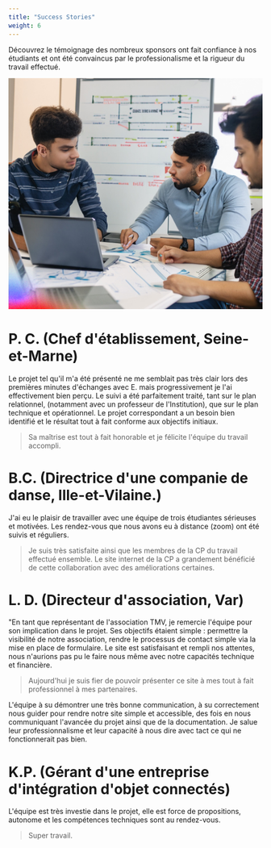 ```yaml
---
title: "Success Stories"
weight: 6
---
```


Découvrez le témoignage des nombreux sponsors ont fait confiance à nos étudiants et ont été convaincus par le professionalisme et la rigueur du travail effectué.

![](/images/miage/team02.png)

# P. C. (Chef d'établissement, Seine-et-Marne)

Le projet tel qu'il m'a été présenté ne me semblait pas très clair lors des premières minutes d'échanges avec E. mais progressivement je l'ai effectivement bien perçu.
Le suivi a été parfaitement traité, tant sur le plan relationnel, (notamment avec un professeur de l'Institution), que sur le plan technique et opérationnel.
Le projet correspondant a un besoin bien identifié et le résultat tout à fait conforme aux objectifs initiaux.

> Sa maîtrise est tout à fait honorable et je félicite l'équipe du travail accompli.


# B.C. (Directrice d'une companie de danse, Ille-et-Vilaine.)

J'ai eu le plaisir de travailler avec une équipe de trois étudiantes sérieuses et motivées. Les rendez-vous que nous avons eu à distance (zoom) ont été suivis et réguliers.

> Je suis très satisfaite ainsi que les membres de la CP du travail effectué ensemble. Le site internet de la CP  a grandement bénéficié de cette collaboration  avec des améliorations certaines.

# L. D. (Directeur d'association, Var)

"En tant que représentant de l'association TMV, je remercie l'équipe pour son implication dans le projet. Ses objectifs étaient simple : permettre la visibilité de notre association, rendre le processus de contact simple via la mise en place de formulaire. Le site est satisfaisant et rempli nos attentes, nous n'aurions pas pu le faire nous même avec notre capacités technique et financière.

> Aujourd'hui je suis fier de pouvoir présenter ce site à mes tout à fait professionnel à mes partenaires.

L'équipe à su démontrer une très bonne communication, à su correctement nous guider pour rendre notre site simple et accessible, des fois en nous communiquant l'avancée du projet ainsi que de la documentation. Je salue leur professionnalisme et leur capacité à nous dire avec tact ce qui ne fonctionnerait pas bien.

# K.P. (Gérant d'une entreprise d'intégration d'objet connectés)

L'équipe est très investie dans le projet, elle est force de propositions, autonome et les compétences techniques sont au rendez-vous.

> Super travail.

